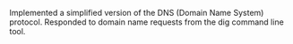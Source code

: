 Implemented a simplified version of the DNS (Domain Name System) protocol. Responded to domain name requests from the dig command line tool.
